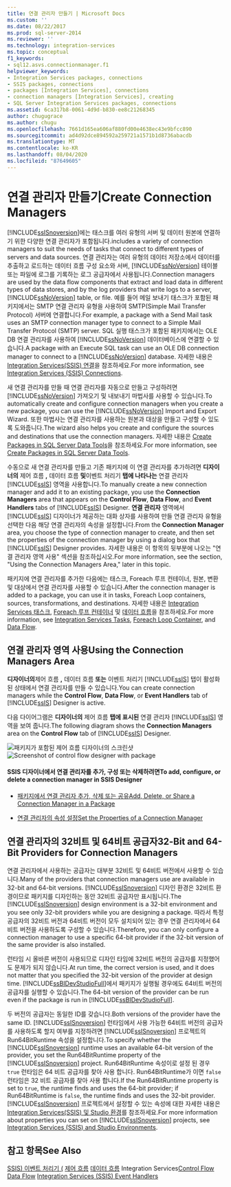 ```yaml
---
title: 연결 관리자 만들기 | Microsoft Docs
ms.custom: ''
ms.date: 08/22/2017
ms.prod: sql-server-2014
ms.reviewer: ''
ms.technology: integration-services
ms.topic: conceptual
f1_keywords:
- sql12.asvs.connectionmanager.f1
helpviewer_keywords:
- Integration Services packages, connections
- SSIS packages, connections
- packages [Integration Services], connections
- connection managers [Integration Services], creating
- SQL Server Integration Services packages, connections
ms.assetid: 6ca317b8-0061-4d9d-b830-ee8c21268345
author: chugugrace
ms.author: chugu
ms.openlocfilehash: 7661d165ea606af880fd00e4638ec43e9bfcc890
ms.sourcegitcommit: ad4d92dce894592a259721a1571b1d8736abacdb
ms.translationtype: MT
ms.contentlocale: ko-KR
ms.lasthandoff: 08/04/2020
ms.locfileid: "87649605"
---
```

# <a name="create-connection-managers"></a><span data-ttu-id="b2628-102">연결 관리자 만들기</span><span class="sxs-lookup"><span data-stu-id="b2628-102">Create Connection Managers</span></span>
  [!INCLUDE[ssISnoversion](../includes/ssisnoversion-md.md)]<span data-ttu-id="b2628-103">에는 태스크를 여러 유형의 서버 및 데이터 원본에 연결하기 위한 다양한 연결 관리자가 포함됩니다.</span><span class="sxs-lookup"><span data-stu-id="b2628-103">includes a variety of connection managers to suit the needs of tasks that connect to different types of servers and data sources.</span></span> <span data-ttu-id="b2628-104">연결 관리자는 여러 유형의 데이터 저장소에서 데이터를 추출하고 로드하는 데이터 흐름 구성 요소와 서버, [!INCLUDE[ssNoVersion](../includes/ssnoversion-md.md)] 테이블 또는 파일에 로그를 기록하는 로그 공급자에서 사용됩니다.</span><span class="sxs-lookup"><span data-stu-id="b2628-104">Connection managers are used by the data flow components that extract and load data in different types of data stores, and by the log providers that write logs to a server, [!INCLUDE[ssNoVersion](../includes/ssnoversion-md.md)] table, or file.</span></span> <span data-ttu-id="b2628-105">예를 들어 메일 보내기 태스크가 포함된 패키지에서는 SMTP 연결 관리자 유형을 사용하여 SMTP(Simple Mail Transfer Protocol) 서버에 연결합니다.</span><span class="sxs-lookup"><span data-stu-id="b2628-105">For example, a package with a Send Mail task uses an SMTP connection manager type to connect to a Simple Mail Transfer Protocol (SMTP) server.</span></span> <span data-ttu-id="b2628-106">SQL 실행 태스크가 포함된 패키지에서는 OLE DB 연결 관리자를 사용하여 [!INCLUDE[ssNoVersion](../includes/ssnoversion-md.md)] 데이터베이스에 연결할 수 있습니다.</span><span class="sxs-lookup"><span data-stu-id="b2628-106">A package with an Execute SQL task can use an OLE DB connection manager to connect to a [!INCLUDE[ssNoVersion](../includes/ssnoversion-md.md)] database.</span></span> <span data-ttu-id="b2628-107">자세한 내용은 [Integration Services&#40;SSIS&#41; 연결](connection-manager/integration-services-ssis-connections.md)을 참조하세요.</span><span class="sxs-lookup"><span data-stu-id="b2628-107">For more information, see [Integration Services &#40;SSIS&#41; Connections](connection-manager/integration-services-ssis-connections.md).</span></span>

 <span data-ttu-id="b2628-108">새 연결 관리자를 만들 때 연결 관리자를 자동으로 만들고 구성하려면 [!INCLUDE[ssNoVersion](../includes/ssnoversion-md.md)] 가져오기 및 내보내기 마법사를 사용할 수 있습니다.</span><span class="sxs-lookup"><span data-stu-id="b2628-108">To automatically create and configure connection managers when you create a new package, you can use the [!INCLUDE[ssNoVersion](../includes/ssnoversion-md.md)] Import and Export Wizard.</span></span> <span data-ttu-id="b2628-109">또한 마법사는 연결 관리자를 사용하는 원본과 대상을 만들고 구성할 수 있도록 도와줍니다.</span><span class="sxs-lookup"><span data-stu-id="b2628-109">The wizard also helps you create and configure the sources and destinations that use the connection managers.</span></span> <span data-ttu-id="b2628-110">자세한 내용은 [Create Packages in SQL Server Data Tools](create-packages-in-sql-server-data-tools.md)을 참조하세요.</span><span class="sxs-lookup"><span data-stu-id="b2628-110">For more information, see [Create Packages in SQL Server Data Tools](create-packages-in-sql-server-data-tools.md).</span></span>

 <span data-ttu-id="b2628-111">수동으로 새 연결 관리자를 만들고 기존 패키지에 이 연결 관리자를 추가하려면 **디자이너의** 제어 흐름 **,** 데이터 흐름 **및**이벤트 처리기 **탭에 나타나는** 연결 관리자 [!INCLUDE[ssIS](../includes/ssis-md.md)] 영역을 사용합니다.</span><span class="sxs-lookup"><span data-stu-id="b2628-111">To manually create a new connection manager and add it to an existing package, you use the **Connection Managers** area that appears on the **Control Flow**, **Data Flow**, and **Event Handlers** tabs of [!INCLUDE[ssIS](../includes/ssis-md.md)] Designer.</span></span> <span data-ttu-id="b2628-112">**연결 관리자** 영역에서 [!INCLUDE[ssIS](../includes/ssis-md.md)] 디자이너가 제공하는 대화 상자를 사용하여 만들 연결 관리자 유형을 선택한 다음 해당 연결 관리자의 속성을 설정합니다.</span><span class="sxs-lookup"><span data-stu-id="b2628-112">From the **Connection Manager** area, you choose the type of connection manager to create, and then set the properties of the connection manager by using a dialog box that [!INCLUDE[ssIS](../includes/ssis-md.md)] Designer provides.</span></span> <span data-ttu-id="b2628-113">자세한 내용은 이 항목의 뒷부분에 나오는 "연결 관리자 영역 사용" 섹션을 참조하십시오.</span><span class="sxs-lookup"><span data-stu-id="b2628-113">For more information, see the section, "Using the Connection Managers Area," later in this topic.</span></span>

 <span data-ttu-id="b2628-114">패키지에 연결 관리자를 추가한 다음에는 태스크, Foreach 루프 컨테이너, 원본, 변환 및 대상에서 연결 관리자를 사용할 수 있습니다.</span><span class="sxs-lookup"><span data-stu-id="b2628-114">After the connection manager is added to a package, you can use it in tasks, Foreach Loop containers, sources, transformations, and destinations.</span></span> <span data-ttu-id="b2628-115">자세한 내용은 [Integration Services 태스크](control-flow/integration-services-tasks.md), [Foreach 루프 컨테이너](control-flow/foreach-loop-container.md) 및 [데이터 흐름](data-flow/data-flow.md)을 참조하세요.</span><span class="sxs-lookup"><span data-stu-id="b2628-115">For more information, see [Integration Services Tasks](control-flow/integration-services-tasks.md), [Foreach Loop Container](control-flow/foreach-loop-container.md), and [Data Flow](data-flow/data-flow.md).</span></span>

## <a name="using-the-connection-managers-area"></a><span data-ttu-id="b2628-116">연결 관리자 영역 사용</span><span class="sxs-lookup"><span data-stu-id="b2628-116">Using the Connection Managers Area</span></span>
 <span data-ttu-id="b2628-117">**디자이너의**제어 흐름 **,** 데이터 흐름 **또는** 이벤트 처리기 [!INCLUDE[ssIS](../includes/ssis-md.md)] 탭이 활성화된 상태에서 연결 관리자를 만들 수 있습니다.</span><span class="sxs-lookup"><span data-stu-id="b2628-117">You can create connection managers while the **Control Flow**, **Data Flow**, or **Event Handlers** tab of [!INCLUDE[ssIS](../includes/ssis-md.md)] Designer is active.</span></span>

 <span data-ttu-id="b2628-118">다음 다이어그램은 **디자이너의** 제어 흐름 **탭에 표시된** 연결 관리자 [!INCLUDE[ssIS](../includes/ssis-md.md)] 영역을 보여 줍니다.</span><span class="sxs-lookup"><span data-stu-id="b2628-118">The following diagram shows the **Connection Managers** area on the **Control Flow** tab of [!INCLUDE[ssIS](../includes/ssis-md.md)] Designer.</span></span>

 <span data-ttu-id="b2628-119">![패키지가 포함된 제어 흐름 디자이너의 스크린샷](media/samplecontrolflow.gif "패키지가 포함된 제어 흐름 디자이너의 스크린샷")</span><span class="sxs-lookup"><span data-stu-id="b2628-119">![Screenshot of control flow designer with package](media/samplecontrolflow.gif "Screenshot of control flow designer with package")</span></span>

#### <a name="to-add-configure-or-delete-a-connection-manager-in-ssis-designer"></a><span data-ttu-id="b2628-120">SSIS 디자이너에서 연결 관리자를 추가, 구성 또는 삭제하려면</span><span class="sxs-lookup"><span data-stu-id="b2628-120">To add, configure, or delete a connection manager in SSIS Designer</span></span>

-   [<span data-ttu-id="b2628-121">패키지에서 연결 관리자 추가, 삭제 또는 공유</span><span class="sxs-lookup"><span data-stu-id="b2628-121">Add, Delete, or Share a Connection Manager in a Package</span></span>](../../2014/integration-services/add-delete-or-share-a-connection-manager-in-a-package.md)

-   [<span data-ttu-id="b2628-122">연결 관리자의 속성 설정</span><span class="sxs-lookup"><span data-stu-id="b2628-122">Set the Properties of a Connection Manager</span></span>](../../2014/integration-services/set-the-properties-of-a-connection-manager.md)

## <a name="32-bit-and-64-bit-providers-for-connection-managers"></a><span data-ttu-id="b2628-123">연결 관리자의 32비트 및 64비트 공급자</span><span class="sxs-lookup"><span data-stu-id="b2628-123">32-Bit and 64-Bit Providers for Connection Managers</span></span>
 <span data-ttu-id="b2628-124">연결 관리자에서 사용하는 공급자는 대부분 32비트 및 64비트 버전에서 사용할 수 있습니다.</span><span class="sxs-lookup"><span data-stu-id="b2628-124">Many of the providers that connection managers use are available in 32-bit and 64-bit versions.</span></span> <span data-ttu-id="b2628-125">[!INCLUDE[ssISnoversion](../includes/ssisnoversion-md.md)] 디자인 환경은 32비트 환경이므로 패키지를 디자인하는 동안 32비트 공급자만 표시됩니다.</span><span class="sxs-lookup"><span data-stu-id="b2628-125">The [!INCLUDE[ssISnoversion](../includes/ssisnoversion-md.md)] design environment is a 32-bit environment and you see only 32-bit providers while you are designing a package.</span></span> <span data-ttu-id="b2628-126">따라서 특정 공급자의 32비트 버전과 64비트 버전이 모두 설치되어 있는 경우 연결 관리자에서 64비트 버전을 사용하도록 구성할 수 있습니다.</span><span class="sxs-lookup"><span data-stu-id="b2628-126">Therefore, you can only configure a connection manager to use a specific 64-bit provider if the 32-bit version of the same provider is also installed.</span></span>

 <span data-ttu-id="b2628-127">런타임 시 올바른 버전이 사용되므로 디자인 타임에 32비트 버전의 공급자를 지정했어도 문제가 되지 않습니다.</span><span class="sxs-lookup"><span data-stu-id="b2628-127">At run time, the correct version is used, and it does not matter that you specified the 32-bit version of the provider at design time.</span></span> <span data-ttu-id="b2628-128">[!INCLUDE[ssBIDevStudioFull](../includes/ssbidevstudiofull-md.md)]에서 패키지가 실행될 경우에도 64비트 버전의 공급자를 실행할 수 있습니다.</span><span class="sxs-lookup"><span data-stu-id="b2628-128">The 64-bit version of the provider can be run even if the package is run in [!INCLUDE[ssBIDevStudioFull](../includes/ssbidevstudiofull-md.md)].</span></span>

 <span data-ttu-id="b2628-129">두 버전의 공급자는 동일한 ID를 갖습니다.</span><span class="sxs-lookup"><span data-stu-id="b2628-129">Both versions of the provider have the same ID.</span></span> <span data-ttu-id="b2628-130">[!INCLUDE[ssISnoversion](../includes/ssisnoversion-md.md)] 런타임에서 사용 가능한 64비트 버전의 공급자를 사용하도록 할지 여부를 지정하려면 [!INCLUDE[ssISnoversion](../includes/ssisnoversion-md.md)] 프로젝트의 Run64BitRuntime 속성을 설정합니다.</span><span class="sxs-lookup"><span data-stu-id="b2628-130">To specify whether the [!INCLUDE[ssISnoversion](../includes/ssisnoversion-md.md)] runtime uses an available 64-bit version of the provider, you set the Run64BitRuntime property of the [!INCLUDE[ssISnoversion](../includes/ssisnoversion-md.md)] project.</span></span> <span data-ttu-id="b2628-131">Run64BitRuntime 속성이로 설정 된 경우 `true` 런타임은 64 비트 공급자를 찾아 사용 합니다. Run64BitRuntime가 이면 `false` 런타임은 32 비트 공급자를 찾아 사용 합니다.</span><span class="sxs-lookup"><span data-stu-id="b2628-131">If the Run64BitRuntime property is set to `true`, the runtime finds and uses the 64-bit provider; if Run64BitRuntime is `false`, the runtime finds and uses the 32-bit provider.</span></span> <span data-ttu-id="b2628-132">[!INCLUDE[ssISnoversion](../includes/ssisnoversion-md.md)] 프로젝트에서 설정할 수 있는 속성에 대한 자세한 내용은 [Integration Services&#40;SSIS&#41; 및 Studio 환경](integration-services-ssis-development-and-management-tools.md)를 참조하세요.</span><span class="sxs-lookup"><span data-stu-id="b2628-132">For more information about properties you can set on [!INCLUDE[ssISnoversion](../includes/ssisnoversion-md.md)] projects, see [Integration Services &#40;SSIS&#41; and Studio Environments](integration-services-ssis-development-and-management-tools.md).</span></span>

## <a name="see-also"></a><span data-ttu-id="b2628-133">참고 항목</span><span class="sxs-lookup"><span data-stu-id="b2628-133">See Also</span></span>
 <span data-ttu-id="b2628-134">[SSIS&#41; 이벤트 처리기 &#40;](integration-services-ssis-event-handlers.md) [제어 흐름](control-flow/control-flow.md) [데이터 흐름](data-flow/data-flow.md) Integration Services</span><span class="sxs-lookup"><span data-stu-id="b2628-134">[Control Flow](control-flow/control-flow.md) [Data Flow](data-flow/data-flow.md) [Integration Services &#40;SSIS&#41; Event Handlers](integration-services-ssis-event-handlers.md)</span></span>


